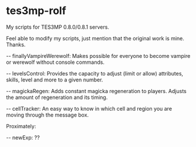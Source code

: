 # tes3mp-rolf
My scripts for TES3MP 0.8.0/0.8.1 servers.

Feel able to modify my scripts, just mention that the original work is mine. Thanks.

-- finallyVampireWerewolf: Makes possible for everyone to become vampire or werewolf without console commands.

-- levelsControl: Provides the capacity to adjust (limit or allow) attributes, skills, level and more to a given number.

-- magickaRegen: Adds constant magicka regeneration to players. Adjusts the amount of regeneration and its timing.

-- cellTracker: An easy way to know in which cell and region you are moving through the message box.

Proximately:

-- newExp: ??
